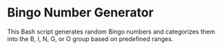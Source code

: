 # Bingo Number Generator
This Bash script generates random Bingo numbers and categorizes them into the B, I, N, G, or O group based on predefined ranges.
